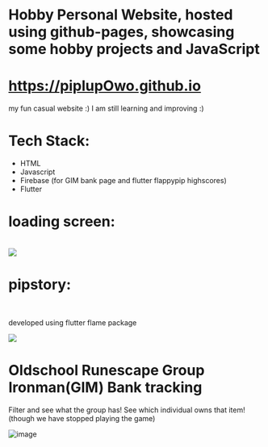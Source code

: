 # Hobby Personal Website, hosted using github-pages, showcasing some hobby projects and JavaScript
<h1><a href="https://piplupowo.github.io/">https://piplupOwo.github.io</a></h1>
<p>my fun casual website :) I am still learning and improving :)</p>

<h1>Tech Stack:</h1>
<ul>
  <li>HTML</li>
  <li>Javascript</li>
  <li>Firebase (for GIM bank page and flutter flappypip highscores)</li>
  <li>Flutter</li>
</ul>

<h1>loading screen: </h1>
<br>
<img src="https://github.com/piplupOwo/piplupOwo.github.io/blob/main/resources/bg3.gif?raw=true" />

<h1>pipstory: </h1>
<br>
<p>developed using flutter flame package</p>
<img src="https://github.com/piplupOwo/piplupOwo.github.io/blob/main/resources/bg5.gif?raw=true" />



<br>
<h1>Oldschool Runescape Group Ironman(GIM) Bank tracking</h1>
<p>Filter and see what the group has! See which individual owns that item! (though we have stopped playing the game)</p>

![image](https://user-images.githubusercontent.com/82926705/194711190-a6ecbfae-526a-41dc-a007-d7870546689a.png)

<br>
